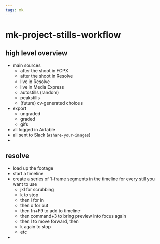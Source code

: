 ```yaml
---
tags: mk
---
```


# mk-project-stills-workflow

## high level overview

- main sources
    - after the shoot in FCPX 
    - after the shoot in Resolve
    - live in Resolve 
    - live in Media Express
    - autostills (random)
    - peakstills
    - (future) cv-generated choices
- export
    - ungraded
    - graded
    - gifs
- all logged in Airtable
- all sent to Slack (`#share-your-images`)
- 

## resolve

- load up the footage
- start a timeline
- create a series of 1-frame segments in the timeline for every still you want to use
    - jkl for scrubbing
    - k to stop
    - then i for in
    - then o for out
    - then fn+F9 to add to timeline
    - then command+3 to bring preview into focus again
    - then l to move forward, then 
    - k again to stop
    - etc
- 
